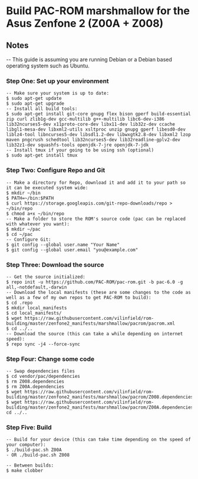 # Build PAC-ROM marshmallow for the Asus Zenfone 2 (Z00A + Z008)

## Notes

-- This guide is assuming you are running Debian or a Debian based operating system such as Ubuntu.

### Step One: Set up your environment 

```
-- Make sure your system is up to date:
$ sudo apt-get update
$ sudo apt-get upgrade
-- Install all build tools:
$ sudo apt-get install git-core gnupg flex bison gperf build-essential zip curl zlib1g-dev gcc-multilib g++-multilib libc6-dev-i386 lib32ncurses5-dev x11proto-core-dev libx11-dev lib32z-dev ccache libgl1-mesa-dev libxml2-utils xsltproc unzip gnupg gperf libesd0-dev liblz4-tool libncurses5-dev libsdl1.2-dev libwxgtk2.8-dev libxml2 lzop maven pngcrush schedtool lib32ncurses5-dev lib32readline-gplv2-dev lib32z1-dev squashfs-tools openjdk-7-jre openjdk-7-jdk
-- Install tmux if your going to be using ssh (optional)
$ sudo apt-get install tmux
```

### Step Two: Configure Repo and Git  

```
-- Make a directory for Repo, download it and add it to your path so it can be executed system wide:
$ mkdir ~/bin
$ PATH=~/bin:$PATH
$ curl https://storage.googleapis.com/git-repo-downloads/repo > ~/bin/repo
$ chmod a+x ~/bin/repo
-- Make a folder to store the ROM's source code (pac can be replaced with whatever you want):
$ mkdir ~/pac 
$ cd ~/pac
-- Configure Git:
$ git config --global user.name "Your Name"
$ git config --global user.email "you@example.com"
```

### Step Three: Download the source 

```
-- Get the source initialized:
$ repo init -u https://github.com/PAC-ROM/pac-rom.git -b pac-6.0 -g all,-notdefault,-darwin
-- Download the local manifests (these are some changes to the code as well as a few of my own repos to get PAC-ROM to build):
$ cd .repo
$ mkdir local_manifests
$ cd local_manifests/
$ wget https://raw.githubusercontent.com/vilinfield/rom-building/master/zenfone2_manifests/marshmallow/pacrom/pacrom.xml
$ cd ../..
-- Download the source (this can take a while depending on internet speed):
$ repo sync -j4 --force-sync
```

### Step Four: Change some code

```
-- Swap dependencies files
$ cd vendor/pac/dependencies
$ rm Z008.dependencies
$ rm Z00A.dependencies
$ wget https://raw.githubusercontent.com/vilinfield/rom-building/master/zenfone2_manifests/marshmallow/pacrom/Z008.dependencies
$ wget https://raw.githubusercontent.com/vilinfield/rom-building/master/zenfone2_manifests/marshmallow/pacrom/Z00A.dependencies
cd ../..
```

### Step Five: Build

```
-- Build for your device (this can take time depending on the speed of your computer):
$ ./build-pac.sh Z00A
- OR ./build-pac.sh Z008
```

```
-- Between builds:
$ make clobber
```

